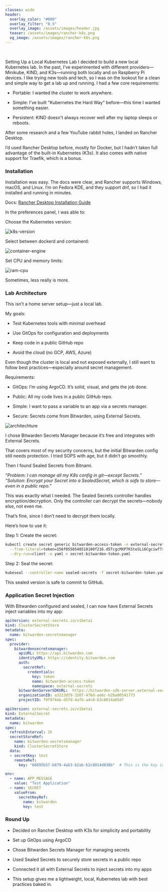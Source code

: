 ```yaml
---
classes: wide
header:
  overlay_color: "#000"
  overlay_filter: "0.5"
  overlay_image: /assets/images/header.jpg
  teaser: /assets/images/rancher-k8s.png
  og_image: /assets/images/rancher-k8s.png
---
```


<br />

Setting Up a Local Kubernetes Lab
I decided to build a new local Kubernetes lab.
In the past, I’ve experimented with different providers—Minikube, KIND, and K3s—running both locally and on Raspberry Pi devices. I like trying new tools and tech, so I was on the lookout for a clean and simple way to get a lab up and running. I had a few core requirements:

* Portable: I wanted the cluster to work anywhere.


* Simple: I’ve built "Kubernetes the Hard Way" before—this time I wanted something easier.


* Persistent: KIND doesn't always recover well after my laptop sleeps or reboots.


After some research and a few YouTube rabbit holes, I landed on Rancher Desktop.

I’d used Rancher Desktop before, mostly for Docker, but I hadn’t taken full advantage of the built-in Kubernetes (K3s). It also comes with native support for Traefik, which is a bonus.

### Installation

Installation was easy. The docs were clear, and Rancher supports Windows, macOS, and Linux. I’m on Fedora KDE, and they support dnf, so I had it installed and running in minutes.

Docs: [Rancher Desktop Installation Guide](https://docs.rancherdesktop.io/getting-started/installation/)

In the preferences panel, I was able to:

Choose the Kubernetes version:

![k8s-version](../assets/images/rancher-version.png)

Select between dockerd and containerd:

![container-engine](../assets/images/dockerd.png)

Set CPU and memory limits:

![ram-cpu](../assets/images/ram.png)

Sometimes, less really is more.

### Lab Architecture

This isn’t a home server setup—just a local lab. 

My goals:

* Test Kubernetes tools with minimal overhead

* Use GitOps for configuration and deployments

* Keep code in a public GitHub repo

* Avoid the cloud (no GCP, AWS, Azure)


Even though the cluster is local and not exposed externally, I still want to follow best practices—especially around secret management.

Requirements:

* GitOps: I’m using ArgoCD. It’s solid, visual, and gets the job done.


* Public: All my code lives in a public GitHub repo.


* Simple: I want to pass a variable to an app via a secrets manager.


* Secure: Secrets come from Bitwarden, using External Secrets.


![architechture](../assets/images/rancher-design.drawio.png)


I chose Bitwarden Secrets Manager because it’s free and integrates with External Secrets. 

That covers most of my security concerns, but the initial Bitwarden config still needs protection.
I tried SOPS with age, but it didn’t go smoothly. 

Then I found Sealed Secrets from Bitnami.

_“Problem: I can manage all my K8s config in git—except Secrets.”
 “Solution: Encrypt your Secret into a SealedSecret, which is safe to store—even in a public repo.”_

This was exactly what I needed.
The Sealed Secrets controller handles encryption/decryption. Only the controller can decrypt the secrets—nobody else, not even me. 

That’s fine, since I don’t need to decrypt them locally.

Here’s how to use it:

Step 1: Create the secret:

```sh
kubectl create secret generic bitwarden-access-token -n external-secrets \
  --from-literal=token=156f0558548518180f216.d5TcgcMXP7KSteSLi6Cgciwf7rMTaA:F25gDaR7xuf7sZIsQJ5mrQ== \
  --dry-run=client -o yaml > secret-bitwarden-token.yaml
```

Step 2: Seal the secret:

```sh
kubeseal --controller-name sealed-secrets -f secret-bitwarden-token.yaml > sealed-secret-bitwarden-token.yaml 
```

This sealed version is safe to commit to GitHub.

### Application Secret Injection

With Bitwarden configured and sealed, I can now have External Secrets inject variables into my app:

```yaml
apiVersion: external-secrets.io/v1beta1
kind: ClusterSecretStore
metadata:
  name: bitwarden-secretsmanager
spec:
  provider:
    bitwardensecretsmanager:
      apiURL: https://api.bitwarden.com
      identityURL: https://identity.bitwarden.com
      auth:
        secretRef:
          credentials:
            key: token
            name: bitwarden-access-token
            namespace: external-secrets
      bitwardenServerSDKURL:  https://bitwarden-sdk-server.external-secrets.svc.cluster.local:9998
      organizationID: a3223df9-320f-476d-ae6c-b2ba00541773 
      projectID: f9f974eb-d57d-4afb-a4c0-b2c8014a05d7

```

```yaml
apiVersion: external-secrets.io/v1beta1
kind: ExternalSecret
metadata:
  name: bitwarden
spec:
  refreshInterval: 1h
  secretStoreRef:
    name: bitwarden-secretsmanager
    kind: ClusterSecretStore
  data:
  - secretKey: test
    remoteRef:
      key: "68695b57-b879-4ab3-b2ab-b2c8014d038b"  # This is the key in bitwarden that pulls the value
```


```yaml
env:
  - name: APP_MESSAGE
    value: "Test Application"
  - name: SECRET
    valueFrom:
      secretKeyRef:
        name: bitwarden
        key: test
```

### Round Up

* Decided on Rancher Desktop with K3s for simplicity and portability

* Set up GitOps using ArgoCD

* Chose Bitwarden Secrets Manager for managing secrets

* Used Sealed Secrets to securely store secrets in a public repo

* Connected it all with External Secrets to inject secrets into my apps

* This setup gives me a lightweight, local, Kubernetes lab with best practices baked in.
